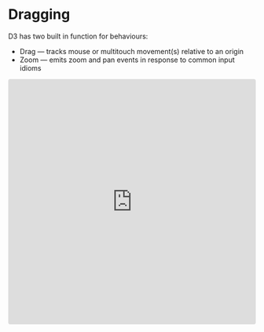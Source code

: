 # Dragging

D3 has two built in function for behaviours:
* Drag — tracks mouse or multitouch movement(s) relative to an origin
* Zoom — emits zoom and pan events in response to common input idioms

<iframe src="https://codesandbox.io/embed/d3-react-dragging-ddmklm?fontsize=14&hidenavigation=1&module=%2Fsrc%2FCircles.js&theme=dark"
     style="width:100%; height:500px; border:0; border-radius: 4px; overflow:hidden;"
     title="d3-react-dragging"
     allow="accelerometer; ambient-light-sensor; camera; encrypted-media; geolocation; gyroscope; hid; microphone; midi; payment; usb; vr; xr-spatial-tracking"
     sandbox="allow-forms allow-modals allow-popups allow-presentation allow-same-origin allow-scripts"
   ></iframe>
   
